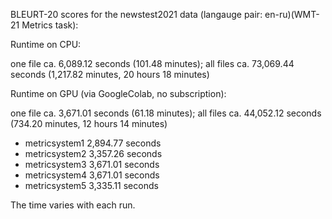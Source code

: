 BLEURT-20 scores for the newstest2021 data (langauge pair: en-ru)(WMT-21 Metrics task):

Runtime on CPU:

one file ca. 6,089.12 seconds (101.48 minutes); all files ca. 73,069.44 seconds (1,217.82 minutes, 20 hours 18 minutes)

Runtime on GPU (via GoogleColab, no subscription):

one file ca. 3,671.01 seconds (61.18 minutes); all files ca. 44,052.12 seconds (734.20 minutes, 12 hours 14 minutes) 

- metricsystem1 2,894.77 seconds
- metricsystem2 3,357.26 seconds
- metricsystem3 3,671.01 seconds
- metricsystem4 3,671.01 seconds
- metricsystem5 3,335.11 seconds

The time varies with each run.
